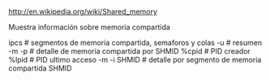 http://en.wikipedia.org/wiki/Shared_memory

Muestra información sobre memoria compartida

ipcs        # segmentos de memoria compartida, semaforos y colas
  -u          # resumen
  -m -p       # detalle de memoria compartida por SHMID
    %cpid       # PID creador
    %lpid       # PID ultimo acceso
  -m -i SHMID   # detalle por segmento de memoria compartida SHMID
